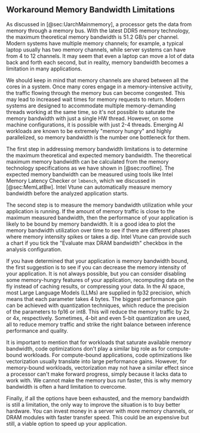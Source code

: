 ## Workaround Memory Bandwidth Limitations

As discussed in [@sec:UarchMainmemory], a processor gets the data from memory through a memory bus. With the latest DDR5 memory technology, the maximum theoretical memory bandwidth is 51.2 GB/s per channel. Modern systems have multiple memory channels; for example, a typical laptop usually has two memory channels, while server systems can have from 4 to 12 channels. It may seem that even a laptop can move a lot of data back and forth each second, but in reality, memory bandwidth becomes a limitation in many applications.

We should keep in mind that memory channels are shared between all the cores in a system. Once many cores engage in a memory-intensive activity, the traffic flowing through the memory bus can become congested. This may lead to increased wait times for memory requests to return. Modern systems are designed to accommodate multiple memory-demanding threads working at the same time, so it's not possible to saturate the memory bandwidth with just a single HW thread. However, on some machine configurations, it is possible with just 2-4 threads. Emerging AI workloads are known to be extremely "memory hungry" and highly parallelized, so memory bandwidth is the number one bottleneck for them.

The first step in addressing memory bandwidth limitations is to determine the maximum theoretical and expected memory bandwidth. The theoretical maximum memory bandwidth can be calculated from the memory technology specifications as we have shown in [@sec:roofline]. The expected memory bandwidth can be measured using tools like Intel Memory Latency Checker or `lmbench`, which we discussed in [@sec:MemLatBw]. Intel Vtune can automatically measure memory bandwidth before the analyzed application starts.

The second step is to measure the memory bandwidth utilization while your application is running. If the amount of memory traffic is close to the maximum measured bandwidth, then the performance of your application is likely to be bound by memory bandwidth. It is a good idea to plot the memory bandwidth utilization over time to see if there are different phases where memory intensity spikes or takes a dip. Intel Vtune can provide such a chart if you tick the "Evaluate max DRAM bandwidth" checkbox in the analysis configuration.

If you have determined that your application is memory bandwidth bound, the first suggestion is to see if you can decrease the memory intensity of your application. It is not always possible, but you can consider disabling some memory-hungry features of your application, recomputing data on the fly instead of caching results, or compressing your data. In the AI space, most Large Language Models (LLMs) are supplied in fp32 precision, which means that each parameter takes 4 bytes. The biggest performance gain can be achieved with quantization techniques, which reduce the precision of the parameters to fp16 or int8. This will reduce the memory traffic by 2x or 4x, respectively. Sometimes, 4-bit and even 5-bit quantization are used, all to reduce memory traffic and strike the right balance between inference performance and quality.

It is important to mention that for workloads that saturate available memory bandwidth, code optimizations don't play a similar big role as for compute-bound workloads. For compute-bound applications, code optimizations like vectorization usually translate into large performance gains. However, for memory-bound workloads, vectorization may not have a similar effect since a processor can't make forward progress, simply because it lacks data to work with. We cannot make the memory bus run faster, this is why memory bandwidth is often a hard limitation to overcome.

Finally, if all the options have been exhausted, and the memory bandwidth is still a limitation, the only way to improve the situation is to buy better hardware. You can invest money in a server with more memory channels, or DRAM modules with faster transfer speed. This could be an expensive but still, a viable option to speed up your application.
